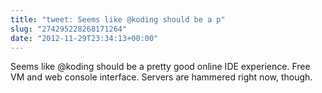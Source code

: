```yaml
---
title: "tweet: Seems like @koding should be a p"
slug: "274295228268171264"
date: "2012-11-29T23:34:13+00:00"
---
```

Seems like @koding should be a pretty good online IDE experience. Free VM and web console interface. Servers are hammered right now, though.